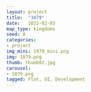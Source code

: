 ```yaml
---
layout: project
title:  "1079"
date:   2022-02-03
map_type: kingdoms
seed: A
categories:
- project
img_mini: 1079_mini.png
img: 1079.png
thumb: thumb02.jpg
carousel:
- 1079.png
tagged: Flat, UI, Development
---
```

